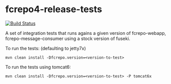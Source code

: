 fcrepo4-release-tests
=====================

[![Build Status](https://travis-ci.org/fcrepo4-labs/fcrepo4-release-tests.png?branch=master)](https://travis-ci.org/fcrepo4-labs/fcrepo4-release-tests)

A set of integration tests that runs agains a given version of fcrepo-webapp, fcrepo-message-consumer using
a stock version of fuseki.

To run the tests: (defaulting to jetty7x)
```
mvn clean install -Dfcrepo.version=<version-to-test>
```

To run the tests using tomcat6:
```
mvn clean install -Dfcrepo.version=<version-to-test> -P tomcat6x
```
